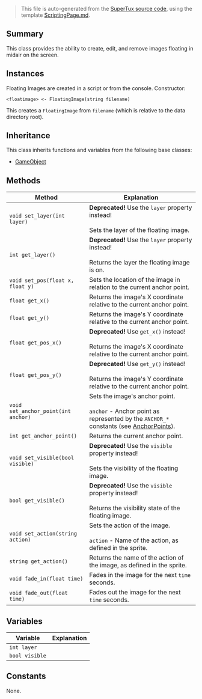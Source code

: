 > This file is auto-generated from the [SuperTux source code](https://github.com/SuperTux/supertux/tree/master/src), using the template [ScriptingPage.md](https://github.com/SuperTux/wiki/tree/master/templates/ScriptingPage.md).

Summary
-------

This class provides the ability to create, edit, and remove images floating in midair on the screen.

Instances
--------

Floating Images are created in a script or from the console. Constructor:

```<floatimage> <- FloatingImage(string filename)```

This creates a `FloatingImage` from `filename` (which is relative to the data directory root). 

Inheritance
--------

This class inherits functions and variables from the following base classes:
* [GameObject](https://github.com/SuperTux/supertux/wiki/ScriptingGameObject)


Methods
-------

Method | Explanation
-------|-------
`void set_layer(int layer)` | **Deprecated!** Use the `layer` property instead! <br /><br />Sets the layer of the floating image.
`int get_layer()` | **Deprecated!** Use the `layer` property instead! <br /><br />Returns the layer the floating image is on.
`void set_pos(float x, float y)` | Sets the location of the image in relation to the current anchor point.
`float get_x()` | Returns the image's X coordinate relative to the current anchor point.
`float get_y()` | Returns the image's Y coordinate relative to the current anchor point.
`float get_pos_x()` | **Deprecated!** Use `get_x()` instead! <br /><br />Returns the image's X coordinate relative to the current anchor point.
`float get_pos_y()` | **Deprecated!** Use `get_y()` instead! <br /><br />Returns the image's Y coordinate relative to the current anchor point.
`void set_anchor_point(int anchor)` | Sets the image's anchor point.<br /><br /> `anchor` - Anchor point as represented by the `ANCHOR_*` constants (see [AnchorPoints](https://github.com/SuperTux/supertux/wiki/ScriptingAnchorPoints)). 
`int get_anchor_point()` | Returns the current anchor point.
`void set_visible(bool visible)` | **Deprecated!** Use the `visible` property instead! <br /><br />Sets the visibility of the floating image.
`bool get_visible()` | **Deprecated!** Use the `visible` property instead! <br /><br />Returns the visibility state of the floating image.
`void set_action(string action)` | Sets the action of the image.<br /><br /> `action` - Name of the action, as defined in the sprite. 
`string get_action()` | Returns the name of the action of the image, as defined in the sprite.
`void fade_in(float time)` | Fades in the image for the next `time` seconds.
`void fade_out(float time)` | Fades out the image for the next `time` seconds.


Variables
---------

Variable | Explanation
---------|---------
`int layer` | 
`bool visible` | 


Constants
---------

None.
